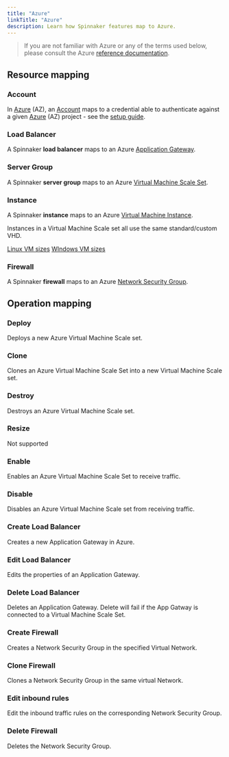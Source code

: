 ```yaml
---
title: "Azure"
linkTitle: "Azure"
description: Learn how Spinnaker features map to Azure.
---
```



> If you are not familiar with Azure or any of the terms used below, please consult the Azure [reference documentation](https://docs.microsoft.com/en-us/azure/).

## Resource mapping

### Account
In [Azure](https://azure.microsoft.com/) (AZ), an [Account](/concepts/providers/#accounts)
maps to a credential able to authenticate against a given [Azure](https://azure.microsoft.com/) (AZ)
project - see the [setup guide](/setup/providers/azure).

### Load Balancer
A Spinnaker **load balancer** maps to an Azure [Application Gateway](https://azure.microsoft.com/services/application-gateway/).

### Server Group
A Spinnaker **server group** maps to an Azure
[Virtual Machine Scale Set](https://azure.microsoft.com/services/virtual-machine-scale-sets/).

### Instance
A Spinnaker **instance** maps to an Azure [Virtual Machine Instance](https://azure.microsoft.com/services/virtual-machines/).

Instances in a Virtual Machine Scale set all use the same standard/custom VHD.  

[Linux VM sizes](https://docs.microsoft.com/azure/virtual-machines/linux/sizes)
[WIndows VM sizes](https://docs.microsoft.com/azure/virtual-machines/windows/sizes)

### Firewall
A Spinnaker **firewall** maps to an Azure [Network Security Group](https://docs.microsoft.com/azure/virtual-network/virtual-networks-nsg).

## Operation mapping

### Deploy
Deploys a new Azure Virtual Machine Scale set.

### Clone
Clones an Azure Virtual Machine Scale Set into a new Virtual Machine Scale set.

### Destroy
Destroys an Azure Virtual Machine Scale set.

### Resize
Not supported

### Enable
Enables an Azure Virtual Machine Scale Set to receive traffic.

### Disable
Disables an Azure Virtual Machine Scale set from receiving traffic.

### Create Load Balancer
Creates a new Application Gateway in Azure.

### Edit Load Balancer
Edits the properties of an Application Gateway.

### Delete Load Balancer
Deletes an Application Gateway.  Delete will fail if the App Gatway is connected to a Virtual Machine Scale Set.

### Create Firewall
Creates a Network Security Group in the specified Virtual Network.

### Clone Firewall
Clones a Network Security Group in the same virtual Network.

### Edit inbound rules
Edit the inbound traffic rules on the corresponding Network Security Group.

### Delete Firewall
Deletes the Network Security Group.
